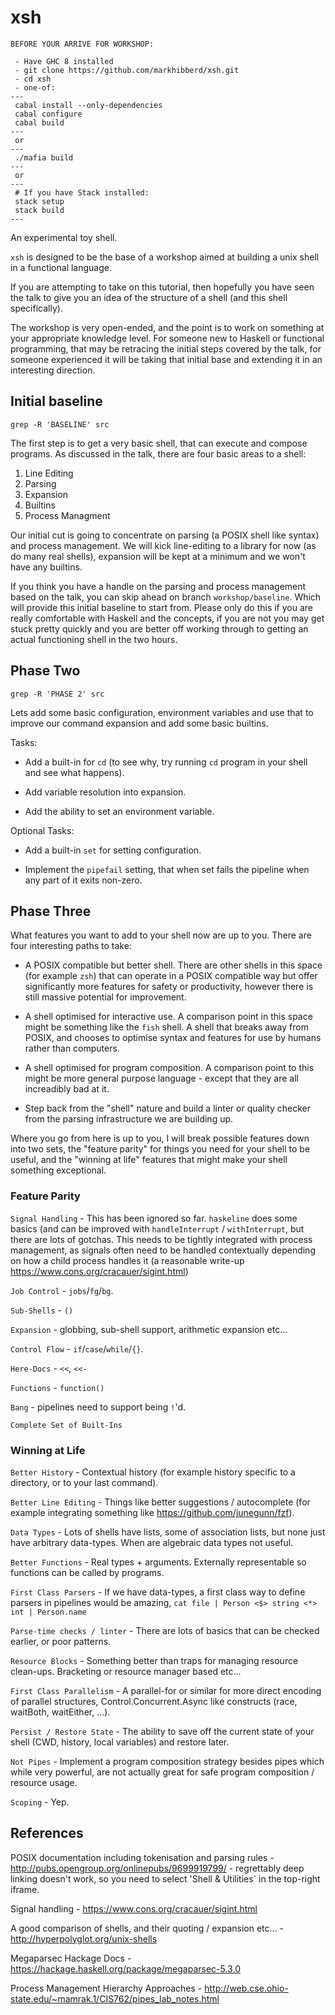 xsh
===

```
BEFORE YOUR ARRIVE FOR WORKSHOP:

 - Have GHC 8 installed
 - git clone https://github.com/markhibberd/xsh.git
 - cd xsh
 - one-of:
---
 cabal install --only-dependencies
 cabal configure
 cabal build
---
 or
---
 ./mafia build
---
 or
---
 # If you have Stack installed:
 stack setup
 stack build
---
```

An experimental toy shell.

`xsh` is designed to be the base of a workshop aimed at building a
unix shell in a functional language.

If you are attempting to take on this tutorial, then hopefully you
have seen the talk to give you an idea of the structure of a shell
(and this shell specifically).

The workshop is very open-ended, and the point is to work on something
at your appropriate knowledge level. For someone new to Haskell or
functional programming, that may be retracing the initial steps
covered by the talk, for someone experienced it will be taking that
initial base and extending it in an interesting direction.


Initial baseline
----------------


```
grep -R 'BASELINE' src
```

The first step is to get a very basic shell, that can execute and
compose programs. As discussed in the talk, there are four basic areas
to a shell:

 1. Line Editing
 2. Parsing
 3. Expansion
 4. Builtins
 5. Process Managment

Our initial cut is going to concentrate on parsing (a POSIX shell like
syntax) and process management. We will kick line-editing to a
library for now (as do many real shells), expansion will be kept at a
minimum and we won't have any builtins.

If you think you have a handle on the parsing and process management based
on the talk, you can skip ahead on branch `workshop/baseline`. Which will
provide this initial baseline to start from. Please only do this if you
are really comfortable with Haskell and the concepts, if you are not you
may get stuck pretty quickly and you are better off working through to
getting an actual functioning shell in the two hours.

Phase Two
---------

```
grep -R 'PHASE 2' src
```

Lets add some basic configuration, environment variables and use that
to improve our command expansion and add some basic builtins.

Tasks:

 - Add a built-in for `cd` (to see why, try running `cd` program in
   your shell and see what happens).

 - Add variable resolution into expansion.

 - Add the ability to set an environment variable.

Optional Tasks:

 - Add a built-in `set` for setting configuration.

 - Implement the `pipefail` setting, that when set fails the pipeline
   when any part of it exits non-zero.

Phase Three
-----------

What features you want to add to your shell now are up to you. There are
four interesting paths to take:

 - A POSIX compatible but better shell. There are other shells in this
   space (for example `zsh`) that can operate in a POSIX compatible
   way but offer significantly more features for safety or
   productivity, however there is still massive potential for
   improvement.

 - A shell optimised for interactive use. A comparison point in this
   space might be something like the `fish` shell. A shell that breaks
   away from POSIX, and chooses to optimise syntax and features for
   use by humans rather than computers.

 - A shell optimised for program composition. A comparison point to
   this might be more general purpose language - except that they are
   all increadibly bad at it.

 - Step back from the "shell" nature and build a linter or quality
   checker from the parsing infrastructure we are building up.

Where you go from here is up to you, I will break possible features
down into two sets, the "feature parity" for things you need for your
shell to be useful, and the "winning at life" features that might make
your shell something exceptional.

### Feature Parity

`Signal Handling` - This has been ignored so far. `haskeline` does
some basics (and can be improved with `handleInterrupt` /
`withInterrupt`, but there are lots of gotchas. This needs to be
tightly integrated with process management, as signals often need to
be handled contextually depending on how a child process handles it
(a reasonable write-up https://www.cons.org/cracauer/sigint.html)

`Job Control` - `jobs`/`fg`/`bg`.

`Sub-Shells` - `()`

`Expansion` - globbing, sub-shell support, arithmetic expansion etc...

`Control Flow` - `if`/`case`/`while`/`{}`.

`Here-Docs` - `<<`, `<<-`

`Functions` - `function()`

`Bang` - pipelines need to support being `!`'d.

`Complete Set of Built-Ins`


### Winning at Life

`Better History` - Contextual history (for example history specific to a
directory, or to your last command).

`Better Line Editing` - Things like better suggestions / autocomplete (for
example integrating something like https://github.com/junegunn/fzf).

`Data Types` - Lots of shells have lists, some of association lists,
but none just have arbitrary data-types. When are algebraic data types
not useful.

`Better Functions` - Real types + arguments.  Externally representable
so functions can be called by programs.

`First Class Parsers` - If we have data-types, a first class way to
define parsers in pipelines would be amazing, `cat file | Person <$>
string <*> int | Person.name`

`Parse-time checks / linter` - There are lots of basics that can be
checked earlier, or poor patterns.

`Resource Blocks` - Something better than traps for managing resource
clean-ups. Bracketing or resource manager based etc...

`First Class Parallelism` - A parallel-for or similar for more direct
encoding of parallel structures, Control.Concurrent.Async like constructs
(race, waitBoth, waitEither, ...).

`Persist / Restore State` - The ability to save off the current state
of your shell (CWD, history, local variables) and restore later.

`Not Pipes` - Implement a program composition strategy besides pipes
which while very powerful, are not actually great for safe program
composition / resource usage.

`Scoping` - Yep.


References
----------

POSIX documentation including tokenisation and parsing rules -
http://pubs.opengroup.org/onlinepubs/9699919799/ - regrettably deep
linking doesn't work, so you need to select 'Shell & Utilities` in the
top-right iframe.

Signal handling - https://www.cons.org/cracauer/sigint.html

A good comparison of shells, and their quoting / expansion etc... -
http://hyperpolyglot.org/unix-shells

Megaparsec Hackage Docs - https://hackage.haskell.org/package/megaparsec-5.3.0

Process Management Hierarchy Approaches - http://web.cse.ohio-state.edu/~mamrak.1/CIS762/pipes_lab_notes.html

